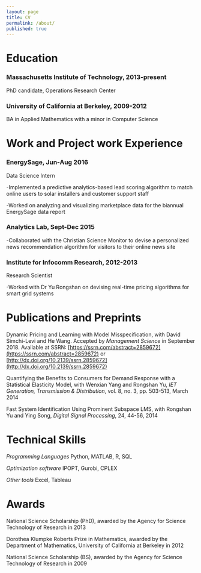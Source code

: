 ```yaml
---
layout: page
title: CV
permalink: /about/
published: true
---
```


# Education

### Massachusetts Institute of Technology, 2013-present

PhD candidate, Operations Research Center

### University of California at Berkeley, 2009-2012

BA in Applied Mathematics with a minor in Computer Science


# Work and Project work Experience

### EnergySage, Jun-Aug 2016

Data Science Intern

-Implemented a predictive analytics-based lead scoring algorithm to match online users to solar installers and customer support staff

-Worked on analyzing and visualizing marketplace data for the biannual EnergySage data report

### Analytics Lab, Sept-Dec 2015

-Collaborated with the Christian Science Monitor to devise a personalized news recommendation algorithm for visitors to their online news site


### Institute for Infocomm Research, 2012-2013

Research Scientist

-Worked with Dr Yu Rongshan on devising real-time pricing algorithms for smart grid systems


# Publications and Preprints

Dynamic Pricing and Learning with Model Misspecification, with David Simchi-Levi and He Wang.  Accepted by _Management Science_ in September 2018.  Available at SSRN: [https://ssrn.com/abstract=2859672](https://ssrn.com/abstract=2859672) or [http://dx.doi.org/10.2139/ssrn.2859672](http://dx.doi.org/10.2139/ssrn.2859672)

Quantifying the Benefits to Consumers for Demand Response with a Statistical Elasticity Model, with Wenxian Yang and Rongshan Yu, _IET Generation, Transmission & Distribution_, vol. 8, no. 3, pp. 503-513, March 2014

Fast System Identification Using Prominent Subspace LMS, with Rongshan Yu and Ying Song, _Digital Signal Processing_, 24, 44-56, 2014



# Technical Skills

_Programming Languages_ Python, MATLAB, R, SQL

_Optimization software_ IPOPT, Gurobi, CPLEX

_Other tools_ Excel, Tableau


# Awards

National Science Scholarship (PhD), awarded by the Agency for Science Technology of Research in 2013

Dorothea Klumpke Roberts Prize in Mathematics, awarded by the Department of Mathematics, University of California at Berkeley in 2012

National Science Scholarship (BS), awarded by the Agency for Science Technology of Research in 2009
